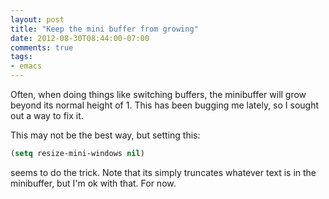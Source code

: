 ```yaml
---
layout: post
title: "Keep the mini buffer from growing"
date: 2012-08-30T08:44:00-07:00
comments: true
tags:
- emacs
---
```

Often, when doing things like switching buffers, the minibuffer will grow beyond its normal height of 1. This has been bugging me lately, so I sought out a way to fix it.
<!--more-->
This may not be the best way, but setting this:

```cl
(setq resize-mini-windows nil)
```

seems to do the trick. Note that its simply truncates whatever text is in the minibuffer, but I'm ok with that. For now.
